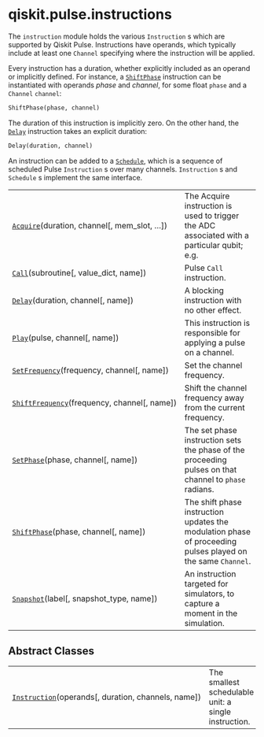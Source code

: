 <span id="qiskit-pulse-instructions" />

# qiskit.pulse.instructions

The `instruction` module holds the various `Instruction` s which are supported by Qiskit Pulse. Instructions have operands, which typically include at least one `Channel` specifying where the instruction will be applied.

Every instruction has a duration, whether explicitly included as an operand or implicitly defined. For instance, a [`ShiftPhase`](qiskit.pulse.instructions.ShiftPhase#qiskit.pulse.instructions.ShiftPhase "qiskit.pulse.instructions.ShiftPhase") instruction can be instantiated with operands *phase* and *channel*, for some float `phase` and a `Channel` `channel`:

```python
ShiftPhase(phase, channel)
```

The duration of this instruction is implicitly zero. On the other hand, the [`Delay`](qiskit.pulse.instructions.Delay#qiskit.pulse.instructions.Delay "qiskit.pulse.instructions.Delay") instruction takes an explicit duration:

```python
Delay(duration, channel)
```

An instruction can be added to a [`Schedule`](qiskit.pulse.Schedule#qiskit.pulse.Schedule "qiskit.pulse.Schedule"), which is a sequence of scheduled Pulse `Instruction` s over many channels. `Instruction` s and `Schedule` s implement the same interface.

|                                                                                                                                                                               |                                                                                                             |
| ----------------------------------------------------------------------------------------------------------------------------------------------------------------------------- | ----------------------------------------------------------------------------------------------------------- |
| [`Acquire`](qiskit.pulse.instructions.Acquire#qiskit.pulse.instructions.Acquire "qiskit.pulse.instructions.Acquire")(duration, channel\[, mem\_slot, …])                      | The Acquire instruction is used to trigger the ADC associated with a particular qubit; e.g.                 |
| [`Call`](qiskit.pulse.instructions.Call#qiskit.pulse.instructions.Call "qiskit.pulse.instructions.Call")(subroutine\[, value\_dict, name])                                    | Pulse `Call` instruction.                                                                                   |
| [`Delay`](qiskit.pulse.instructions.Delay#qiskit.pulse.instructions.Delay "qiskit.pulse.instructions.Delay")(duration, channel\[, name])                                      | A blocking instruction with no other effect.                                                                |
| [`Play`](qiskit.pulse.instructions.Play#qiskit.pulse.instructions.Play "qiskit.pulse.instructions.Play")(pulse, channel\[, name])                                             | This instruction is responsible for applying a pulse on a channel.                                          |
| [`SetFrequency`](qiskit.pulse.instructions.SetFrequency#qiskit.pulse.instructions.SetFrequency "qiskit.pulse.instructions.SetFrequency")(frequency, channel\[, name])         | Set the channel frequency.                                                                                  |
| [`ShiftFrequency`](qiskit.pulse.instructions.ShiftFrequency#qiskit.pulse.instructions.ShiftFrequency "qiskit.pulse.instructions.ShiftFrequency")(frequency, channel\[, name]) | Shift the channel frequency away from the current frequency.                                                |
| [`SetPhase`](qiskit.pulse.instructions.SetPhase#qiskit.pulse.instructions.SetPhase "qiskit.pulse.instructions.SetPhase")(phase, channel\[, name])                             | The set phase instruction sets the phase of the proceeding pulses on that channel to `phase` radians.       |
| [`ShiftPhase`](qiskit.pulse.instructions.ShiftPhase#qiskit.pulse.instructions.ShiftPhase "qiskit.pulse.instructions.ShiftPhase")(phase, channel\[, name])                     | The shift phase instruction updates the modulation phase of proceeding pulses played on the same `Channel`. |
| [`Snapshot`](qiskit.pulse.instructions.Snapshot#qiskit.pulse.instructions.Snapshot "qiskit.pulse.instructions.Snapshot")(label\[, snapshot\_type, name])                      | An instruction targeted for simulators, to capture a moment in the simulation.                              |

## Abstract Classes

|                                                                                                                                                                             |                                                      |
| --------------------------------------------------------------------------------------------------------------------------------------------------------------------------- | ---------------------------------------------------- |
| [`Instruction`](qiskit.pulse.instructions.Instruction#qiskit.pulse.instructions.Instruction "qiskit.pulse.instructions.Instruction")(operands\[, duration, channels, name]) | The smallest schedulable unit: a single instruction. |
